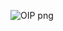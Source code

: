 ![OIP png](https://github.com/kyle89891/Web-Scrapping-Using-Pandas/assets/81356431/a51ceeb4-1887-4a22-beb5-50da3cd59df7)
